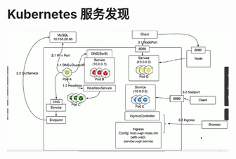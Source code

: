 # Kubernetes 服务发现

![img](https://raw.githubusercontent.com/shibaoxi/shareimg/master/img/20210609142019.png)
